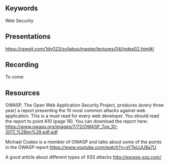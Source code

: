 ## Keywords
Web Security

## Presentations
https://rawgit.com/1dv023/syllabus/master/lectures/04/index02.html#/

## Recording
To come

## Resources
OWASP, The Open Web Application Security Project, produces (every three year) a report presenting the 10 most common attacks against web application. This is a must read for every web developer. You should read the report to point A10 (page 16). You can download the report here: https://www.owasp.org/images/7/72/OWASP_Top_10-2017_%28en%29.pdf.pdf

Michael Coates is a member of OWASP and talks about some of the points in the OWASP report
https://www.youtube.com/watch?v=sY7pUJU8a7U

A good article about different types of XSS attacks
http://excess-xss.com/
